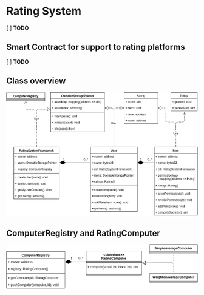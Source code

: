 # Rating System

[ ] **TODO**

## Smart Contract for support to rating platforms

[ ] **TODO**

## Class overview
![a](./jpg/Classes.png)

## ComputerRegistry and RatingComputer

![a](./jpg/RatingComputer.png)